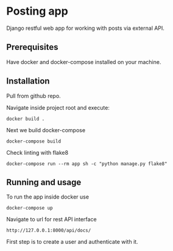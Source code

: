 # Posting app
Django restful web app for working with posts via external API.

## Prerequisites
Have docker and docker-compose installed on your machine.
## Installation
Pull from github repo.

Navigate inside project root and execute:
```commandline
docker build .
```
Next we build docker-compose
```commandline
docker-compose build
```
Check linting with flake8
```commandline
docker-compose run --rm app sh -c "python manage.py flake8"
```
## Running and usage
To run the app inside docker use
```commandline
docker-compose up
```
Navigate to url for rest API interface
```commandline
http://127.0.0.1:8000/api/docs/
```
First step is to create a user and authenticate with it.

